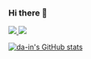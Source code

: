 ### Hi there 👋

<a href="https://www.instagram.com/dain.py/">
  <img src="http://img.shields.io/badge/-instagram-E4405F?style=flat-square&logo=instagram&logoColor=white&link="https://www.instagram.com/dain.py/"/>
</a>
<a href="https://www.facebook.com/profile.php?id=100005450081761">
  <img src="http://img.shields.io/badge/-facebook-1877F2?style=flat-square&logo=Facebook&logoColor=white&link=https://www.facebook.com/profile.php?id=100005450081761"/>
</a>


[![da-in's GitHub stats](https://github-readme-stats.vercel.app/api?username=da-in)](https://github.com/anuraghazra/github-readme-stats)

<!--
**da-in/da-in** is a ✨ _special_ ✨ repository because its `README.md` (this file) appears on your GitHub profile.

Here are some ideas to get you started:

- 🔭 I’m currently working on ...
- 🌱 I’m currently learning ...
- 👯 I’m looking to collaborate on ...
- 🤔 I’m looking for help with ...
- 💬 Ask me about ...
- 📫 How to reach me: ...
- 😄 Pronouns: ...
- ⚡ Fun fact: ...
-->
